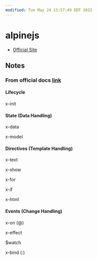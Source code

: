 ```yaml
---
modified: Tue May 24 13:57:49 EDT 2022
---
```

# alpinejs

- [Official Site](https://alpinejs.dev)

## Notes

### From official docs [link]()

#### Lifecycle

x-init

#### State (Data Handling)

x-data

x-model

#### Directives (Template Handling)

x-text

x-show

x-for

x-if

x-html

#### Events (Change Handling)

x-on (@)

x-effect

$watch

x-bind (:)
